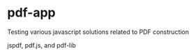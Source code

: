 # pdf-app
Testing various javascript solutions related to PDF construction

jspdf, pdf.js, and pdf-lib

